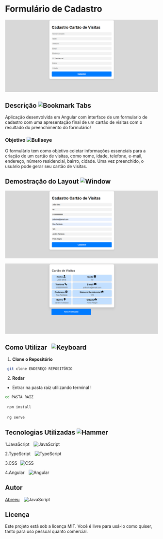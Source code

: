 # Formulário de Cadastro

![Tela-Inicial](./src/../public/cadastro-vazio.png)


## Descrição <img src="https://raw.githubusercontent.com/Tarikul-Islam-Anik/Animated-Fluent-Emojis/master/Emojis/Objects/Bookmark%20Tabs.png" alt="Bookmark Tabs" width="25" height="25" />
 Aplicação desenvolvida em Angular com interface de um formulario de cadastro com uma apresentação final de um cartão de visitas com o resultado do preenchimento do formulário!

### Objetivo <img src="https://raw.githubusercontent.com/Tarikul-Islam-Anik/Animated-Fluent-Emojis/master/Emojis/Activities/Bullseye.png" alt="Bullseye" width="25" height="25" />

 O formulário tem como objetivo coletar informações essenciais para a criação de um cartão de visitas, como nome, idade, telefone, e-mail, endereço, número residencial, bairro, cidade. Uma vez preenchido, o usuário pode gerar seu cartão de visitas.

## Demostração do Layout <img src="https://raw.githubusercontent.com/Tarikul-Islam-Anik/Animated-Fluent-Emojis/master/Emojis/Objects/Window.png" alt="Window" width="25" height="25" /> 

![Tela-Funcional](./src/../public/cadastro-info.png)

![Tela-Funcional](./src/../public/cartao-final.png)

## Como Utilizar <img src="https://raw.githubusercontent.com/Tarikul-Islam-Anik/Animated-Fluent-Emojis/master/Emojis/Objects/Keyboard.png" alt="Keyboard" width="25" height="25" style="margin-left: 10px;"  />

1. **Clone o Repositório**

```bash
 git clone ENDEREÇO REPOSITÓRIO
```
2. **Rodar**
- Entrar na pasta raiz utilizando terminal !
```bash
cd PASTA RAIZ

 npm install 

 ng serve
```



## Tecnologias Utilizadas <img src="https://raw.githubusercontent.com/Tarikul-Islam-Anik/Animated-Fluent-Emojis/master/Emojis/Objects/Hammer.png" alt="Hammer" width="25" height="25" />

1.JavaScript <img src="https://skillicons.dev/icons?i=javascript" alt="JavaScript"  width="25" height="25" style="margin-left: 10px;" />

2.TypeScript <img src="https://skillicons.dev/icons?i=typescript" alt="TypeScript"  width="25" height="25" style="margin-left: 10px;" />

3.CSS<img src="https://skillicons.dev/icons?i=css" alt="CSS" width="25" height="25" style="margin-left: 10px;" />

4.Angular <img src="https://skillicons.dev/icons?i=angular" alt="Angular" width="25" height="25" style="margin-left: 10px;" />

## Autor

[Abreeu](https://www.linkedin.com/in/abreeu/)
<img src="https://skillicons.dev/icons?i=linkedin" alt="JavaScript" width="25" height="25" style="margin-left: 10px;" />


## Licença

Este projeto está sob a licença MIT. Você é livre para usá-lo como quiser, tanto para uso pessoal quanto comercial.
